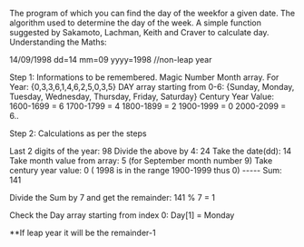 The program of which you can find the day of the weekfor a given date. 
The algorithm used to determine the day of the week.
А simple function suggested by Sakamoto, Lachman, Keith and Craver to calculate day.
Understanding the Maths:

14/09/1998
dd=14
mm=09
yyyy=1998 //non-leap year

Step 1: Informations to be remembered.
 Magic Number Month array.
 For Year: {0,3,3,6,1,4,6,2,5,0,3,5}
 DAY array starting from 0-6: {Sunday, Monday, Tuesday, Wednesday, Thursday, Friday, Saturday}
 Century Year Value: 1600-1699 = 6
      1700-1799 = 4
      1800-1899 = 2
      1900-1999 = 0
      2000-2099 = 6..

Step 2: Calculations as per the steps
 
 Last 2 digits of the year:  98
 Divide the above by 4:     24
 Take the date(dd):      14
 Take month value from array: 5 (for September month number 9)
 Take century year value:  0  ( 1998 is in the range 1900-1999 thus 0)
          -----
 Sum:        141
 
 Divide the Sum by 7 and get the remainder: 141 % 7 = 1
 
 Check the Day array starting from index 0: Day[1] = Monday

**If leap year it will be the remainder-1
